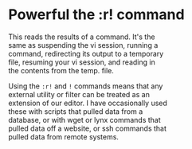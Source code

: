 # Powerful the :r! command

This reads the results of a command. It's the  
same as suspending the vi session, running a  
command, redirecting its output to a temporary  
file, resuming your vi session, and reading in  
the contents from the temp. file.  

Using the `:r!` and `!` commands means that any  
external utility or filter can be treated as an  
extension of our editor. I have occasionally used  
these with scripts that pulled data from a  
database, or with wget or lynx commands that  
pulled data off a website, or ssh commands that  
pulled data from remote systems.   
